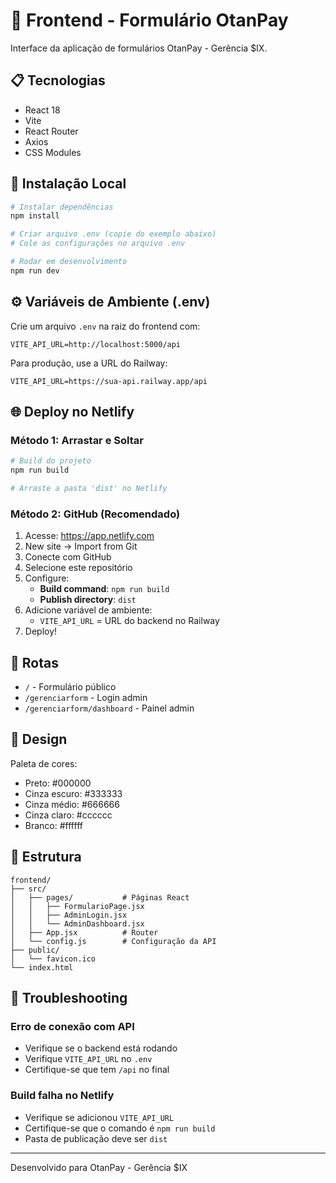# 🎨 Frontend - Formulário OtanPay

Interface da aplicação de formulários OtanPay - Gerência $IX.

## 📋 Tecnologias

- React 18
- Vite
- React Router
- Axios
- CSS Modules

## 🔧 Instalação Local

```bash
# Instalar dependências
npm install

# Criar arquivo .env (copie do exemplo abaixo)
# Cole as configurações no arquivo .env

# Rodar em desenvolvimento
npm run dev
```

## ⚙️ Variáveis de Ambiente (.env)

Crie um arquivo `.env` na raiz do frontend com:

```env
VITE_API_URL=http://localhost:5000/api
```

Para produção, use a URL do Railway:
```env
VITE_API_URL=https://sua-api.railway.app/api
```

## 🌐 Deploy no Netlify

### Método 1: Arrastar e Soltar

```bash
# Build do projeto
npm run build

# Arraste a pasta 'dist' no Netlify
```

### Método 2: GitHub (Recomendado)

1. Acesse: https://app.netlify.com
2. New site → Import from Git
3. Conecte com GitHub
4. Selecione este repositório
5. Configure:
   - **Build command**: `npm run build`
   - **Publish directory**: `dist`
6. Adicione variável de ambiente:
   - `VITE_API_URL` = URL do backend no Railway
7. Deploy!

## 📱 Rotas

- `/` - Formulário público
- `/gerenciarform` - Login admin
- `/gerenciarform/dashboard` - Painel admin

## 🎨 Design

Paleta de cores:
- Preto: #000000
- Cinza escuro: #333333
- Cinza médio: #666666
- Cinza claro: #cccccc
- Branco: #ffffff

## 📂 Estrutura

```
frontend/
├── src/
│   ├── pages/           # Páginas React
│   │   ├── FormularioPage.jsx
│   │   ├── AdminLogin.jsx
│   │   └── AdminDashboard.jsx
│   ├── App.jsx          # Router
│   └── config.js        # Configuração da API
├── public/
│   └── favicon.ico
└── index.html
```

## 🐛 Troubleshooting

### Erro de conexão com API
- Verifique se o backend está rodando
- Verifique `VITE_API_URL` no `.env`
- Certifique-se que tem `/api` no final

### Build falha no Netlify
- Verifique se adicionou `VITE_API_URL`
- Certifique-se que o comando é `npm run build`
- Pasta de publicação deve ser `dist`

---

Desenvolvido para OtanPay - Gerência $IX


